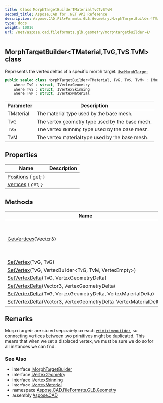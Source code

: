 ```yaml
---
title: Class MorphTargetBuilderTMaterialTvGTvSTvM
second_title: Aspose.CAD for .NET API Reference
description: Aspose.CAD.FileFormats.GLB.Geometry.MorphTargetBuilder4TMaterialTvGTvSTvM class. Represents the vertex deltas of a specific morph target. UseMorphTarget
type: docs
weight: 10010
url: /net/aspose.cad.fileformats.glb.geometry/morphtargetbuilder-4/
---
```

## MorphTargetBuilder&lt;TMaterial,TvG,TvS,TvM&gt; class

Represents the vertex deltas of a specific morph target. [`UseMorphTarget`](../meshbuilder-4/usemorphtarget/)

```csharp
public sealed class MorphTargetBuilder<TMaterial, TvG, TvS, TvM> : IMorphTargetBuilder
    where TvG : struct, IVertexGeometry
    where TvS : struct, IVertexSkinning
    where TvM : struct, IVertexMaterial
```

| Parameter | Description |
| --- | --- |
| TMaterial | The material type used by the base mesh. |
| TvG | The vertex geometry type used by the base mesh. |
| TvS | The vertex skinning type used by the base mesh. |
| TvM | The vertex material type used by the base mesh. |

## Properties

| Name | Description |
| --- | --- |
| [Positions](../../aspose.cad.fileformats.glb.geometry/morphtargetbuilder-4/positions/) { get; } |  |
| [Vertices](../../aspose.cad.fileformats.glb.geometry/morphtargetbuilder-4/vertices/) { get; } |  |

## Methods

| Name | Description |
| --- | --- |
| [GetVertices](../../aspose.cad.fileformats.glb.geometry/morphtargetbuilder-4/getvertices/)(Vector3) | Gets a collection of vertices sharing this vertex position. |
| [SetVertex](../../aspose.cad.fileformats.glb.geometry/morphtargetbuilder-4/setvertex/#setvertex_1)(TvG, TvG) |  |
| [SetVertex](../../aspose.cad.fileformats.glb.geometry/morphtargetbuilder-4/setvertex/#setvertex)(TvG, VertexBuilder&lt;TvG, TvM, VertexEmpty&gt;) |  |
| [SetVertexDelta](../../aspose.cad.fileformats.glb.geometry/morphtargetbuilder-4/setvertexdelta/#setvertexdelta_2)(TvG, VertexGeometryDelta) |  |
| [SetVertexDelta](../../aspose.cad.fileformats.glb.geometry/morphtargetbuilder-4/setvertexdelta/#setvertexdelta)(Vector3, VertexGeometryDelta) |  |
| [SetVertexDelta](../../aspose.cad.fileformats.glb.geometry/morphtargetbuilder-4/setvertexdelta/#setvertexdelta_3)(TvG, VertexGeometryDelta, VertexMaterialDelta) |  |
| [SetVertexDelta](../../aspose.cad.fileformats.glb.geometry/morphtargetbuilder-4/setvertexdelta/#setvertexdelta_1)(Vector3, VertexGeometryDelta, VertexMaterialDelta) |  |

## Remarks

Morph targets are stored separately on each [`PrimitiveBuilder`](../primitivebuilder-4/), so connecting vertices between two primitives might be duplicated. This means that when we set a displaced vertex, we must be sure we do so for all instances we can find.

### See Also

* interface [IMorphTargetBuilder](../imorphtargetbuilder/)
* interface [IVertexGeometry](../../aspose.cad.fileformats.glb.geometry.vertextypes/ivertexgeometry/)
* interface [IVertexSkinning](../../aspose.cad.fileformats.glb.geometry.vertextypes/ivertexskinning/)
* interface [IVertexMaterial](../../aspose.cad.fileformats.glb.geometry.vertextypes/ivertexmaterial/)
* namespace [Aspose.CAD.FileFormats.GLB.Geometry](../../aspose.cad.fileformats.glb.geometry/)
* assembly [Aspose.CAD](../../)


